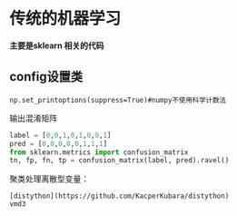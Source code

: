 <!--
 * @Description: 
 * @version: 
 * @Author: wenyuhao
 * @Date: 2023-02-11 17:59:22
 * @LastEditors: wenyuhao
 * @LastEditTime: 2023-02-12 12:26:17
-->
# 传统的机器学习
**主要是sklearn 相关的代码**

## config设置类
```
np.set_printoptions(suppress=True)#numpy不使用科学计数法

```

输出混淆矩阵
```python
label = [0,0,1,0,1,0,0,1]
pred = [0,0,0,0,0,1,1,1]
from sklearn.metrics import confusion_matrix
tn, fp, fn, tp = confusion_matrix(label, pred).ravel()
```

聚类处理离散型变量：
```
[distython](https://github.com/KacperKubara/distython)
vmd3
```